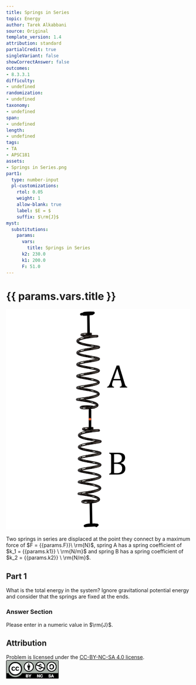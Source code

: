 ```yaml
---
title: Springs in Series
topic: Energy
author: Tarek Alkabbani
source: Original
template_version: 1.4
attribution: standard
partialCredit: true
singleVariant: false
showCorrectAnswer: false
outcomes:
- 8.3.3.1
difficulty:
- undefined
randomization:
- undefined
taxonomy:
- undefined
span:
- undefined
length:
- undefined
tags:
- TA
- APSC181
assets:
- Springs in Series.png
part1:
  type: number-input
  pl-customizations:
    rtol: 0.05
    weight: 1
    allow-blank: true
    label: $E = $
    suffix: $\rm{J}$
myst:
  substitutions:
    params:
      vars:
        title: Springs in Series
      k2: 230.0
      k1: 200.0
      F: 51.0
---
```

# {{ params.vars.title }}
<img src="Springs in Series.png" height = 600> 

Two springs in series are displaced at the point they connect by a maximum force of $F = {{params.F}}\ \rm{N}$, spring A has a spring coefficient of $k_1 = {{params.k1}} \ \rm{N/m}$ and spring B has a spring coefficient of $k_2 = {{params.k2}} \ \rm{N/m}$.

## Part 1

What is the total energy in the system? Ignore gravitational potential energy and consider that the springs are fixed at the ends.

### Answer Section

Please enter in a numeric value in $\rm{J}$.

## Attribution

Problem is licensed under the [CC-BY-NC-SA 4.0 license](https://creativecommons.org/licenses/by-nc-sa/4.0/).<br> ![The Creative Commons 4.0 license requiring attribution-BY, non-commercial-NC, and share-alike-SA license.](https://raw.githubusercontent.com/firasm/bits/master/by-nc-sa.png)